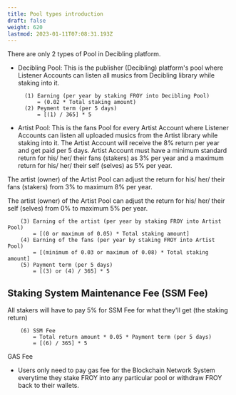 ```yaml
---
title: Pool types introduction
draft: false
weight: 620
lastmod: 2023-01-11T07:08:31.193Z
---
```


There are only 2 types of Pool in Decibling platform.

* Decibling Pool: This is the publisher (Decibling) platform's pool where Listener Accounts can listen all musics from Decibling library while staking into it.

        (1) Earning (per year by staking FROY into Decibling Pool)
            = (0.02 * Total staking amount)
        (2) Peyment term (per 5 days)
            = [(1) / 365] * 5

* Artist Pool: This is the fans Pool for every Artist Account where Listener Accounts can listen all uploaded musics from the Artist library while staking into it. The Artist Account will receive the 8% return per year and get paid per 5 days. Artist Account must have a minimum standard return for his/ her/ their fans (stakers) as 3% per year and a maximum return for his/ her/ their self (selves) as 5% per year.

The artist (owner) of the Artist Pool can adjust the return for his/ her/ their fans (stakers) from 3% to maximum 8% per year. 

The artist (owner) of the Artist Pool can adjust the return for his/ her/ their self (selves) from 0% to maximum 5% per year.

        (3) Earning of the artist (per year by staking FROY into Artist Pool) 
            = [(0 or maximum of 0.05) * Total staking amount]
        (4) Earning of the fans (per year by staking FROY into Artist Pool) 
            = [(minimum of 0.03 or maximum of 0.08) * Total staking amount] 
        (5) Payment term (per 5 days) 
            = [(3) or (4) / 365] * 5

## Staking System Maintenance Fee (SSM Fee)
All stakers will have to pay 5% for SSM Fee for what they'll get (the staking return)

        (6) SSM Fee 
            = Total return amount * 0.05 * Payment term (per 5 days) 
            = [(6) / 365] * 5

GAS Fee
* Users only need to pay gas fee for the Blockchain Network System everytime they stake FROY into any particular pool or withdraw FROY back to their wallets. 
